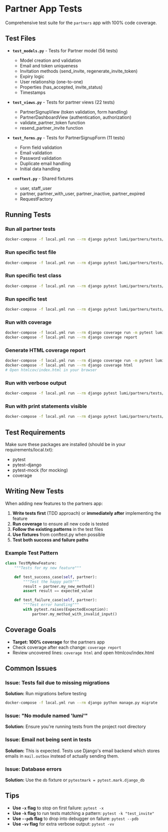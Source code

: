 # Partner App Tests

Comprehensive test suite for the `partners` app with 100% code coverage.

## Test Files

- **`test_models.py`** - Tests for Partner model (56 tests)
  - Model creation and validation
  - Email and token uniqueness
  - Invitation methods (send_invite, regenerate_invite_token)
  - Expiry logic
  - User relationship (one-to-one)
  - Properties (has_accepted, invite_status)
  - Timestamps

- **`test_views.py`** - Tests for partner views (22 tests)
  - PartnerSignupView (token validation, form handling)
  - PartnerDashboardView (authentication, authorization)
  - validate_partner_token function
  - resend_partner_invite function

- **`test_forms.py`** - Tests for PartnerSignupForm (11 tests)
  - Form field validation
  - Email validation
  - Password validation
  - Duplicate email handling
  - Initial data handling

- **`conftest.py`** - Shared fixtures
  - user, staff_user
  - partner, partner_with_user, partner_inactive, partner_expired
  - RequestFactory

## Running Tests

### Run all partner tests
```bash
docker-compose -f local.yml run --rm django pytest lumi/partners/tests/
```

### Run specific test file
```bash
docker-compose -f local.yml run --rm django pytest lumi/partners/tests/test_models.py
```

### Run specific test class
```bash
docker-compose -f local.yml run --rm django pytest lumi/partners/tests/test_models.py::TestPartnerModel
```

### Run specific test
```bash
docker-compose -f local.yml run --rm django pytest lumi/partners/tests/test_models.py::TestPartnerModel::test_partner_creation
```

### Run with coverage
```bash
docker-compose -f local.yml run --rm django coverage run -m pytest lumi/partners/tests/
docker-compose -f local.yml run --rm django coverage report
```

### Generate HTML coverage report
```bash
docker-compose -f local.yml run --rm django coverage run -m pytest lumi/partners/tests/
docker-compose -f local.yml run --rm django coverage html
# Open htmlcov/index.html in your browser
```

### Run with verbose output
```bash
docker-compose -f local.yml run --rm django pytest lumi/partners/tests/ -v
```

### Run with print statements visible
```bash
docker-compose -f local.yml run --rm django pytest lumi/partners/tests/ -s
```

## Test Requirements

Make sure these packages are installed (should be in your requirements/local.txt):
- pytest
- pytest-django
- pytest-mock (for mocking)
- coverage

## Writing New Tests

When adding new features to the partners app:

1. **Write tests first** (TDD approach) or **immediately after** implementing the feature
2. **Run coverage** to ensure all new code is tested
3. **Follow the existing patterns** in the test files
4. **Use fixtures** from conftest.py when possible
5. **Test both success and failure paths**

### Example Test Pattern

```python
class TestMyNewFeature:
    """Tests for my new feature"""

    def test_success_case(self, partner):
        """Test the happy path"""
        result = partner.my_new_method()
        assert result == expected_value

    def test_failure_case(self, partner):
        """Test error handling"""
        with pytest.raises(ExpectedException):
            partner.my_method_with_invalid_input()
```

## Coverage Goals

- **Target: 100% coverage** for the partners app
- Check coverage after each change: `coverage report`
- Review uncovered lines: `coverage html` and open htmlcov/index.html

## Common Issues

### Issue: Tests fail due to missing migrations
**Solution:** Run migrations before testing
```bash
docker-compose -f local.yml run --rm django python manage.py migrate
```

### Issue: "No module named 'lumi'"
**Solution:** Ensure you're running tests from the project root directory

### Issue: Email not being sent in tests
**Solution:** This is expected. Tests use Django's email backend which stores emails in `mail.outbox` instead of actually sending them.

### Issue: Database errors
**Solution:** Use the `db` fixture or `pytestmark = pytest.mark.django_db`

## Tips

- **Use `-x` flag** to stop on first failure: `pytest -x`
- **Use `-k` flag** to run tests matching a pattern: `pytest -k "test_invite"`
- **Use `--pdb` flag** to drop into debugger on failure: `pytest --pdb`
- **Use `-vv` flag** for extra verbose output: `pytest -vv`
